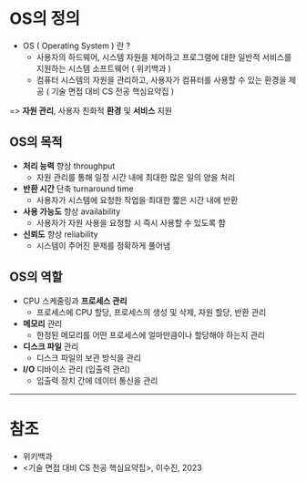 # OS의 정의

- OS ( Operating System ) 란 ?
  - 사용자의 하드웨어, 시스템 자원을 제어하고 프로그램에 대한 일반적 서비스를 지원하는 시스템 소프트웨어 ( 위키백과 )
  - 컴퓨터 시스템의 자원을 관리하고, 사용자가 컴퓨터를 사용할 수 있는 환경을 제공 ( 기술 면접 대비 CS 전공 핵심요약집 )

=> **자원 관리**, 사용자 친화적 **환경** 및 **서비스** 지원

## OS의 목적

- **처리 능력** 향상 throughput
  - 자원 관리를 통해 일정 시간 내에 최대한 많은 일의 양을 처리
- **반환 시간** 단축 turnaround time
  - 사용자가 시스템에 요청한 작업을 최대한 짧은 시간 내에 반환
- **사용 가능도** 향상 availability
  - 사용자가 자원 사용을 요청할 시 즉시 사용할 수 있도록 함
- **신뢰도** 향상 reliability
  - 시스템이 주어진 문제를 정확하게 풀어냄

## OS의 역할

- CPU 스케줄링과 **프로세스 관리**
  - 프로세스에 CPU 할당, 프로세스의 생성 및 삭제, 자원 할당, 반환 관리
- **메모리** 관리
  - 한정된 메모리를 어떤 프로세스에 얼마만큼이나 할당해야 하는지 관리
- **디스크 파일** 관리
  - 디스크 파일의 보관 방식을 관리
- **I/O** 디바이스 관리 (입출력 관리)
  - 입출력 장치 간에 데이터 통신을 관리

---

# 참조

- 위키백과
- <기술 면접 대비 CS 전공 핵심요약집>, 이수진, 2023
